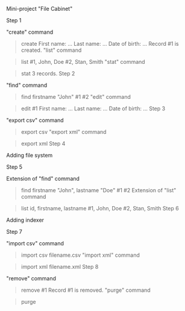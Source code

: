 Mini-project "File Cabinet"

Step 1

"create" command

> create
First name: ...
Last name: ...
Date of birth: ...
Record #1 is created.
"list" command

> list
#1, John, Doe
#2, Stan, Smith
"stat" command

> stat
3 records.
Step 2

"find" command

> find firstname "John"
#1
#2
"edit" command

> edit #1
First name: ...
Last name: ...
Date of birth: ...
Step 3

"export csv" command

> export csv
"export xml" command

> export xml
Step 4

Adding file system

Step 5

Extension of "find" command

> find firstname "John", lastname "Doe"
#1
#2
Extension of "list" command

> list id, firstname, lastname
#1, John, Doe
#2, Stan, Smith
Step 6

Adding indexer

Step 7

"import csv" command

> import csv filename.csv
"import xml" command

> import xml filename.xml
Step 8

"remove" command

> remove #1
Record #1 is removed.
"purge" command

> purge